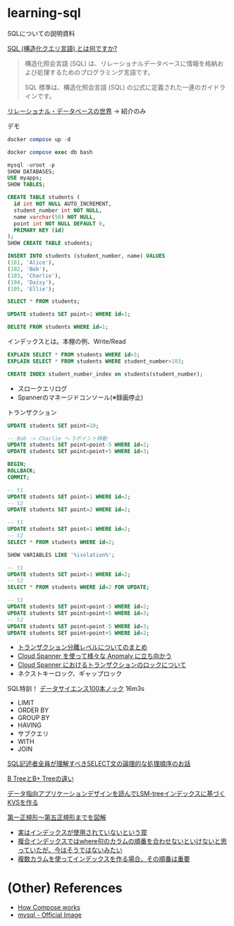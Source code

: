 # learning-sql
SQLについての説明資料

[SQL (構造化クエリ言語) とは何ですか?](https://aws.amazon.com/jp/what-is/sql/)
>構造化照会言語 (SQL) は、リレーショナルデータベースに情報を格納および処理するためのプログラミング言語です。
>
>SQL 標準は、構造化照会言語 (SQL) の公式に定義された一連のガイドラインです。

[リレーショナル・データベースの世界](https://mickindex.sakura.ne.jp/database/idx_database.html) -> 紹介のみ

デモ
```sql
docker compose up -d

docker compose exec db bash

mysql -uroot -p
SHOW DATABASES;
USE myapps;
SHOW TABLES;

CREATE TABLE students (
  id int NOT NULL AUTO_INCREMENT,
  student_number int NOT NULL,
  name varchar(50) NOT NULL,
  point int NOT NULL DEFAULT 0,
  PRIMARY KEY (id)
);
SHOW CREATE TABLE students;

INSERT INTO students (student_number, name) VALUES
(101, 'Alice'),
(102, 'Bob'),
(103, 'Charlie'),
(104, 'Daisy'),
(105, 'Ellie');

SELECT * FROM students;

UPDATE students SET point=1 WHERE id=1;

DELETE FROM students WHERE id=1;
```

インデックスとは。本棚の例、Write/Read
```sql
EXPLAIN SELECT * FROM students WHERE id>3;
EXPLAIN SELECT * FROM students WHERE student_number>103;

CREATE INDEX student_number_index on students(student_number);
```
- スロークエリログ
- Spannerのマネージドコンソール(※録画停止)

トランザクション
```sql
UPDATE students SET point=10;

-- Bob -> Charlie へ 5ポイント移動
UPDATE students SET point=point-5 WHERE id=2;
UPDATE students SET point=point+5 WHERE id=3;

BEGIN;
ROLLBACK;
COMMIT;

-- t1
UPDATE students SET point=1 WHERE id=2;
-- t2
UPDATE students SET point=2 WHERE id=2;

-- t1
UPDATE students SET point=1 WHERE id=2;
-- t2
SELECT * FROM students WHERE id=2;

SHOW VARIABLES LIKE '%isolation%';

-- t1
UPDATE students SET point=1 WHERE id=2;
-- t2
SELECT * FROM students WHERE id=2 FOR UPDATE;

-- t1
UPDATE students SET point=point-5 WHERE id=2;
UPDATE students SET point=point+5 WHERE id=3;
-- t2
UPDATE students SET point=point-5 WHERE id=3;
UPDATE students SET point=point+5 WHERE id=2;
```
- [トランザクション分離レベルについてのまとめ](https://qiita.com/song_ss/items/38e514b05e9dabae3bdb)
- [Cloud Spanner を使って様々な Anomaly に立ち向かう](https://medium.com/google-cloud-jp/cloud-spanner-%E3%82%92%E4%BD%BF%E3%81%A3%E3%81%A6%E6%A7%98%E3%80%85%E3%81%AA-anomaly-%E3%81%AB%E7%AB%8B%E3%81%A1%E5%90%91%E3%81%8B%E3%81%86-5132f691ccf4)
- [Cloud Spanner におけるトランザクションのロックについて](https://cloud.google.com/blog/ja/products/databases/transaction-locking-in-cloud-spanner)
- ネクストキーロック、ギャップロック

SQL特訓！
[データサイエンス100本ノック](https://github.com/The-Japan-DataScientist-Society/100knocks-preprocess) 16m3s
- LIMIT
- ORDER BY
- GROUP BY
- HAVING
- サブクエリ
- WITH
- JOIN

[SQL記述者全員が理解すべきSELECT文の論理的な処理順序のお話](https://qiita.com/k_0120/items/a27ea1fc3b9bddc77fa1)

[B TreeとB+ Treeの違い](https://christina04.hatenablog.com/entry/2017/05/17/190000)

[データ指向アプリケーションデザインを読んでLSM-treeインデックスに基づくKVSを作る](https://dasshshsd.hatenablog.com/entry/2019/12/04/000000)

[第一正規形～第五正規形までを図解](https://bbh.bz/2019/12/04/db-normalization-illustration/)

- [実はインデックスが使用されていないという罠](https://mickindex.sakura.ne.jp/database/db_optimize.html)
- [複合インデックスではwhere句のカラムの順番を合わせないといけないと思っていたが、今はそうではないみたい](https://ser1zw.hatenablog.com/entry/2023/07/12/081043)
- [複数カラムを使ってインデックスを作る場合、その順番は重要](https://docs.google.com/presentation/d/1lxB5pbPCMjOzxZEZSc-Nn06H79pfvgdFADgMb_Z37IA/edit#slide=id.g7a91e3dec5_0_165)

# (Other) References
- [How Compose works](https://docs.docker.com/compose/compose-application-model/)
- [mysql - Official Image](https://hub.docker.com/_/mysql)
